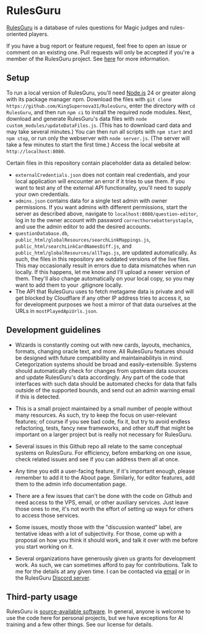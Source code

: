 # RulesGuru
[RulesGuru](http://rulesguru.org/) is a database of rules questions for Magic judges and rules-oriented players.

If you have a bug report or feature request, feel free to open an issue or comment on an existing one. Pull requests will only be accepted if you're a member of the RulesGuru project. See [here](https://rulesguru.org/get-involved) for more information.


## Setup
To run a local version of RulesGuru, you'll need [Node.js](https://nodejs.org/en/) 24 or greater along with its package manager npm. Download the files with `git clone https://github.com/KingSupernova31/RulesGuru`, enter the directory with `cd RulesGuru`, and then run `npm ci` to install the required node modules. Next, download and generate RulesGuru's data files with `node custom_modules/updateDataFiles.js`. (This has to download card data and may take several minutes.) You can then run all scripts with `npm start` and `npm stop`, or run only the webserver with `node server.js`. (The server will take a few minutes to start the first time.) Access the local website at `http://localhost:8080`.

Certain files in this repository contain placeholder data as detailed below:

* `externalCredentials.json` does not contain real credentials, and your local application will encounter an error if it tries to use them. If you want to test any of the external API functionality, you'll need to supply your own credentials.
* `admins.json` contains data for a single test admin with owner permissions. If you want admins with different permissions, start the server as described above, navigate to `localhost:8080/question-editor`, log in to the owner account with password `correcthorsebatterystaple`, and use the admin editor to add the desired accounts.
* `questionDatabase.db`, `public_html/globalResources/searchLinkMappings.js`, `public_html/searchLinkCardNamesDiff.js`, and `public_html/globalResources/allTags.js`, are updated automatically. As such, the files in this repository are outdated versions of the live files. This may occasionally result in errors due to data mismatches when run locally. If this happens, let me know and I'll upload a newer version of them. They'll also change automatically on your local copy, so you may want to add them to your .gitignore locally.
* The API that RulesGuru uses to fetch metagame data is private and will get blocked by Cloudflare if any other IP address tries to access it, so for development purposes we host a mirror of that data ourselves at the URLs in `mostPlayedApiUrls.json`.


## Development guidelines

* Wizards is constantly coming out with new cards, layouts, mechanics, formats, changing oracle text, and more. All RulesGuru features should be designed with future compatibility and maintainabilityis in mind. Cetegorization systems should be broad and easily-extensible. Systems should automatically check for changes from upstream data sources and update RulesGuru's data accordingly. Any part of the code that interfaces with such data should be automated checks for data that falls outside of the supported bounds, and send out an admin warning email if this is detected.

* This is a small project maintained by a small number of people without many resources. As such, try to keep the focus on user-relevant features; of course if you see bad code, fix it, but try to avoid endless refactoring, tests, fancy new frameworks, and other stuff that might be important on a larger project but is really not necessary for RulesGuru.

* Several issues in this Github repo all relate to the same conceptual systems on RulesGuru. For efficiency, before embarking on one issue, check related issues and see if you can address them all at once.

* Any time you edit a user-facing feature, if it's important enough, please remember to add it to the About page. Similarly, for editor features, add them to the admin info documentation page.

* There are a few issues that can't be done with the code on Github and need access to the VPS, email, or other auxiliary services. Just leave those ones to me, it's not worth the effort of setting up ways for others to access those services.

* Some issues, mostly those with the "discussion wanted" label, are tentative ideas with a lot of subjectivity. For those, come up with a proposal on how you think it should work, and talk it over with me before you start working on it.

* Several organizations have generously given us grants for development work. As such, we can sometimes afford to pay for contributions. Talk to me for the details at any given time. I can be contacted via [email](is.aack@yahoo.com) or in the RulesGuru [Discord server](https://discord.gg/HbBXSe7nf5).


## Third-party usage

RulesGuru is [source-available software](https://en.wikipedia.org/wiki/Source-available_software). In general, anyone is welcome to use the code here for personal projects, but we have exceptions for AI training and a few other things. See our license for details.